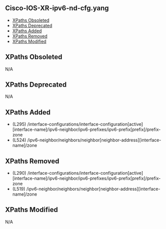 ## Cisco-IOS-XR-ipv6-nd-cfg.yang

- [XPaths Obsoleted](#xpaths-obsoleted)
- [XPaths Deprecated](#xpaths-deprecated)
- [XPaths Added](#xpaths-added)
- [XPaths Removed](#xpaths-removed)
- [XPaths Modified](#xpaths-modified)

## XPaths Obsoleted

N/A

## XPaths Deprecated

N/A

## XPaths Added

- (L295)	/interface-configurations/interface-configuration[active][interface-name]/ipv6-neighbor/ipv6-prefixes/ipv6-prefix[prefix]/prefix-zone
- (L524)	/ipv6-neighbor/neighbors/neighbor[neighbor-address][interface-name]/zone

## XPaths Removed

- (L290)	/interface-configurations/interface-configuration[active][interface-name]/ipv6-neighbor/ipv6-prefixes/ipv6-prefix[prefix]/prefix-zone
- (L519)	/ipv6-neighbor/neighbors/neighbor[neighbor-address][interface-name]/zone

## XPaths Modified

N/A

